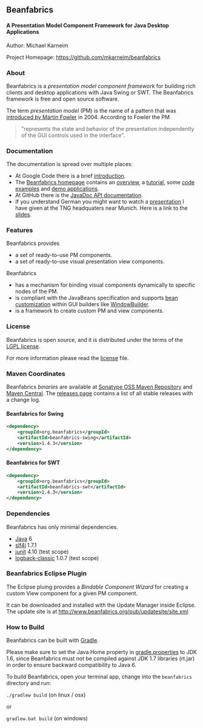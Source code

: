## Beanfabrics
#### A Presentation Model Component Framework for Java Desktop Applications

Author: Michael Karneim

Project Homepage: https://github.com/mkarneim/beanfabrics

### About
Beanfabrics is a *presentation model component framework* for building rich clients and desktop applications with Java Swing or SWT. The Beanfabrics framework is free and open source software.

The term *presentation model* (PM) is the name of a pattern that was [introduced by Martin Fowler] in 2004. According to Fowler the PM
> "represents the state and behavior of the presentation independently of the GUI controls used in the interface".

### Documentation
The documentation is spread over multiple places:

* At Google Code there is a brief [introduction].
* The [Beanfabrics homepage] contains an [overview], a [tutorial], some [code examples] and [demo applications].
* At GitHub there is the [JavaDoc API documentation].
* If you understand German you might want to watch a [presentation] I have given at the TNG headquaters near Munich. Here is a link to the [slides].

### Features
Beanfabrics provides
* a set of ready-to-use PM components.
* a set of ready-to-use visual presentation view components.

Beanfabrics
* has a mechanism for binding visual components dynamically to specific nodes of the PM.
* is compliant with the JavaBeans specification and supports [bean customization] within GUI builders like [WindowBuilder].
* is a framework to create custom PM and view components.

### License
Beanfabrics is open source, and it is distributed under the terms of the [LGPL license].

For more information please read the [license] file.

### Maven Coordinates
Beanfabrics *binaries* are available at [Sonatype OSS Maven Repository] and [Maven Central]. The [releases page] contains a list of all stable releases with a change log.

#### Beanfabrics for Swing
```xml
<dependency>
    <groupId>org.beanfabrics</groupId>
    <artifactId>beanfabrics-swing</artifactId>
    <version>1.4.3</version>
</dependency>
```

#### Beanfabrics for SWT
```xml
<dependency>
    <groupId>org.beanfabrics</groupId>
    <artifactId>beanfabrics-swt</artifactId>
    <version>1.4.3</version>
</dependency>
```

### Dependencies
Beanfabrics has only minimal dependencies.

* [Java] 6
* [slf4j] 1.7.1
* [junit] 4.10 (test scope)
* [logback-classic] 1.0.7 (test scope)

### Beanfabrics Eclipse Plugin
The Eclipse pluing provides a *Bindable Component Wizard* for creating a custom View component for a given PM component.

It can be downloaded and installed with the Update Manager inside Eclipse.
The update site is at
http://www.beanfabrics.org/pub/updatesite/site.xml

### How to Build

Beanfabrics can be built with [Gradle].

Please make sure to set the Java Home property in [gradle.properties] to JDK 1.6,
since Beanfabrics must not be compiled against JDK 1.7 libraries (rt.jar) in order to ensure backward compatibility to Java 6.

To build Beanfabrics, open your terminal app, change into the ```beanfabrics``` directory and run:

```./gradlew build``` (on linux / osx)

or

```gradlew.bat build``` (on windows)

[introduced by Martin Fowler]: http://martinfowler.com/eaaDev/PresentationModel.html
[WindowBuilder]: http://www.eclipse.org/windowbuilder
[LGPL license]: lgpl.txt
[license]: license.txt
[bean customization]: http://docs.oracle.com/javase/tutorial/javabeans/advanced/customization.html
[Sonatype OSS Maven Repository]: https://oss.sonatype.org/content/repositories/releases/org/beanfabrics
[Maven Central]: http://search.maven.org/#search|ga|1|org.beanfabrics
[releases page]: https://github.com/mkarneim/beanfabrics/releases
[Beanfabrics Eclipse plugin]: http://www.beanfabrics.org/index.php?title=Eclipse_Plugin
[Java]: http://www.oracle.com/technetwork/java/
[slf4j]: http://www.slf4j.org/
[junit]: http://junit.org/
[logback-classic]: http://logback.qos.ch/
[introduction]: https://code.google.com/p/beanfabrics/wiki/Introduction
[Beanfabrics homepage]: http://www.beanfabrics.org
[overview]: http://www.beanfabrics.org/index.php?title=Overview
[tutorial]: http://www.beanfabrics.org/index.php?title=Tutorial
[code examples]: http://www.beanfabrics.org/index.php?title=Examples
[demo applications]: http://www.beanfabrics.org/index.php?title=Demo_applications
[JavaDoc API documentation]: https://github.com/mkarneim/beanfabrics/wiki/Documentation
[presentation]: http://youtu.be/fwEQ-JBu_bI
[slides]: https://docs.google.com/file/d/0Bzq_i9FFoaRUc0dxbDNPU0lydGs/edit?usp=sharing
[Gradle]: http://www.gradle.org/
[gradle.properties]: http://github.com/mkarneim/beanfabrics/blob/master/gradle.properties
